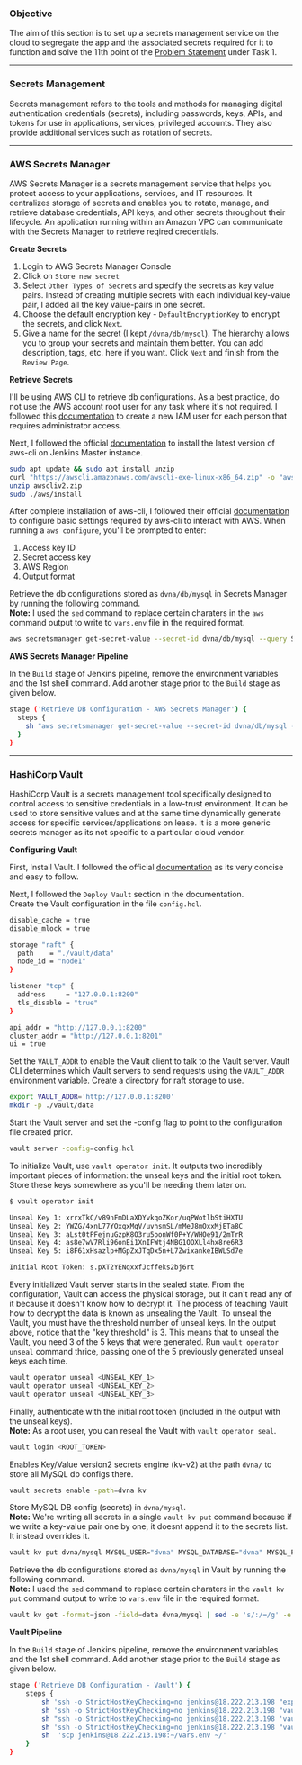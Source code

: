 ### **Objective**

The aim of this section is to set up a secrets management service on the cloud to segregate the app and the associated secrets required for it to function and solve the 11th point of the [Problem Statement](problem_statements.md) under Task 1.

---

### **Secrets Management**

Secrets management refers to the tools and methods for managing digital authentication credentials (secrets), including passwords, keys, APIs, and tokens for use in applications, services, privileged accounts. They also provide additional services such as rotation of secrets.

---

### **AWS Secrets Manager**

AWS Secrets Manager is a secrets management service that helps you protect access to your applications, services, and IT resources. It centralizes storage of secrets and enables you to rotate, manage, and retrieve database credentials, API keys, and other secrets throughout their lifecycle. An application running within an Amazon VPC can communicate with the Secrets Manager to retrieve reqired credentials. 

**Create Secrets**

1. Login to AWS Secrets Manager Console
2. Click on `Store new secret`
3. Select `Other Types of Secrets` and specify the secrets as key value pairs. Instead of creating multiple secrets with each individual key-value pair, I added all the key value-pairs in one secret. 
4. Choose the default encryption key - `DefaultEncryptionKey` to encrypt the secrets, and click `Next`.
5. Give a name for the secret (I kept `/dvna/db/mysql`). The hierarchy allows you to group your secrets and maintain them better. You can add description, tags, etc. here if you want. Click `Next` and finish from the `Review Page`.

**Retrieve Secrets**

I'll be using AWS CLI to retrieve db configurations. As a best practice, do not use the AWS account root user for any task where it's not required. I followed this [documentation](https://docs.aws.amazon.com/IAM/latest/UserGuide/getting-started_create-admin-group.html) to create a new IAM user for each person that requires administrator access.

Next, I followed the official [documentation](https://docs.aws.amazon.com/cli/latest/userguide/install-cliv2-linux.html) to install the latest version of aws-cli on Jenkins Master instance. 

```bash
sudo apt update && sudo apt install unzip
curl "https://awscli.amazonaws.com/awscli-exe-linux-x86_64.zip" -o "awscliv2.zip"
unzip awscliv2.zip
sudo ./aws/install
```

After complete installation of aws-cli, I followed their official [documentation](https://docs.aws.amazon.com/cli/latest/userguide/cli-configure-quickstart.html) to configure basic settings required by aws-cli to interact with AWS. When running a `aws configure`, you'll be prompted to enter:  

1. Access key ID  
2. Secret access key  
3. AWS Region  
4. Output format  

Retrieve the db configurations stored as `dvna/db/mysql` in Secrets Manager by running the following command.  
**Note:** I used the `sed` command to replace certain charaters in the `aws` command output to write to `vars.env` file in the required format.

```bash
aws secretsmanager get-secret-value --secret-id dvna/db/mysql --query SecretString --version-stage AWSCURRENT --output text | sed -e 's/:/=/g' -e 's/{//g' -e 's/}//g' -e 's/,/\n/g' -e 's/"//g' > vars.env
```

**AWS Secrets Manager Pipeline**

In the `Build` stage of Jenkins pipeline, remove the environment variables and the 1st shell command. Add another stage prior to the `Build` stage as given below.

```bash
stage ('Retrieve DB Configuration - AWS Secrets Manager') {
  steps {
    sh "aws secretsmanager get-secret-value --secret-id dvna/db/mysql --query SecretString --version-stage AWSCURRENT --output text | sed -e 's/:/=/g' -e 's/{//g' -e 's/}//g' -e 's/,/\n/g' -e 's/\"//g' > vars.env"
  }
}
```

---

### **HashiCorp Vault**

HashiCorp Vault is a secrets management tool specifically designed to control access to sensitive credentials in a low-trust environment. It can be used to store sensitive values and at the same time dynamically generate access for specific services/applications on lease. It is a more generic secrets manager as its not specific to a particular cloud vendor.

**Configuring Vault**

First, Install Vault. I followed the official [documentation](https://learn.hashicorp.com/tutorials/vault/getting-started-install?in=vault/getting-started) as its very concise and easy to follow.

Next, I followed the `Deploy Vault` section in the documentation.  
Create the Vault configuration in the file `config.hcl`.

```bash
disable_cache = true
disable_mlock = true

storage "raft" {
  path    = "./vault/data"
  node_id = "node1"
}

listener "tcp" {
  address     = "127.0.0.1:8200"
  tls_disable = "true"
}

api_addr = "http://127.0.0.1:8200"
cluster_addr = "http://127.0.0.1:8201"
ui = true
```

Set the `VAULT_ADDR` to enable the Vault client to talk to the Vault server. Vault CLI determines which Vault servers to send requests using the `VAULT_ADDR` environment variable. Create a directory for raft storage to use.

```bash
export VAULT_ADDR='http://127.0.0.1:8200'
mkdir -p ./vault/data
```

Start the Vault server and set the -config flag to point to the configuration file created prior.

```bash
vault server -config=config.hcl
```

To initialize Vault, use `vault operator init`. It outputs two incredibly important pieces of information: the unseal keys and the initial root token. Store these keys somewhere as you'll be needing them later on.  

```bash
$ vault operator init

Unseal Key 1: xrrxTkC/v89nFmDLaXDYvkqoZKor/uqPWotlbStiHXTU
Unseal Key 2: YWZG/4xnL77YOxqxMqV/uvhsmSL/mMeJ8mOxxMjETa8C
Unseal Key 3: aLst0tPFejnuGzpK8O3ru5oonWf0P+Y/WHOe91/2mTrR
Unseal Key 4: as8e7wV7Rli96onEi1XnIFWtj4NBG1OOXLl4hx8re6R3
Unseal Key 5: i8F61xHsazlp+MGpZxJTqDx5n+L7ZwixankeIBWLSd7e

Initial Root Token: s.pXT2YENqxxfJcffeks2bj6rt
```

Every initialized Vault server starts in the sealed state. From the configuration, Vault can access the physical storage, but it can't read any of it because it doesn't know how to decrypt it. The process of teaching Vault how to decrypt the data is known as unsealing the Vault.  To unseal the Vault, you must have the threshold number of unseal keys. In the output above, notice that the "key threshold" is 3. This means that to unseal the Vault, you need 3 of the 5 keys that were generated. Run `vault operator unseal` command thrice, passing one of the 5 previously generated unseal keys each time.

```bash
vault operator unseal <UNSEAL_KEY_1>
vault operator unseal <UNSEAL_KEY_2>
vault operator unseal <UNSEAL_KEY_3>
```

Finally, authenticate with the initial root token (included in the output with the unseal keys).  
**Note:** As a root user, you can reseal the Vault with `vault operator seal`. 

```bash
vault login <ROOT_TOKEN>
```

Enables Key/Value version2 secrets engine (kv-v2) at the path `dvna/` to store all MySQL db configs there. 

```bash
vault secrets enable -path=dvna kv
```

Store MySQL DB config (secrets) in `dvna/mysql`.  
**Note:** We're writing all secrets in a single `vault kv put` command because if we write a key-value pair one by one, it doesnt append it to the secrets list. It instead overrides it.

```bash
vault kv put dvna/mysql MYSQL_USER="dvna" MYSQL_DATABASE="dvna" MYSQL_PASSWORD="passw0rd" MYSQL_RANDOM_ROOT_PASSWORD="yes" MYSQL_HOST="mysql-db" MYSQL_PORT=3306
```

Retrieve the db configurations stored as `dvna/mysql` in Vault by running the following command.  
**Note:** I used the `sed` command to replace certain charaters in the `vault kv put` command output to write to `vars.env` file in the required format.

```bash
vault kv get -format=json -field=data dvna/mysql | sed -e 's/:/=/g' -e 's/{//g' -e 's/}//g' -e 's/,//g' -e 's/\"//g' -e 's/[[:blank:]]\+//g' > vars.env
```

**Vault Pipeline**

In the `Build` stage of Jenkins pipeline, remove the environment variables and the 1st shell command. Add another stage prior to the `Build` stage as given below.

```bash
stage ('Retrieve DB Configuration - Vault') {
    steps {
        sh 'ssh -o StrictHostKeyChecking=no jenkins@18.222.213.198 "export VAULT_ADDR=http://127.0.0.1:8200"'
        sh 'ssh -o StrictHostKeyChecking=no jenkins@18.222.213.198 "vault operator unseal <UNSEAL-KEY-1> && vault operator unseal <UNSEAL-KEY-2> && vault operator unseal <UNSEAL-KEY-3>"'
        sh "ssh -o StrictHostKeyChecking=no jenkins@18.222.213.198 'vault kv get -format=json -field=data dvna/mysql | sed -e \'s/:/=/g\' -e \'s/{//g\' -e \'s/}//g\' -e \'s/,//g\' -e \'s/\"//g\' -e \'s/[[:blank:]]\+//g\' > vars.env'"
        sh 'ssh -o StrictHostKeyChecking=no jenkins@18.222.213.198 "vault operator seal"'
        sh  'scp jenkins@18.222.213.198:~/vars.env ~/'
    }
}
```
